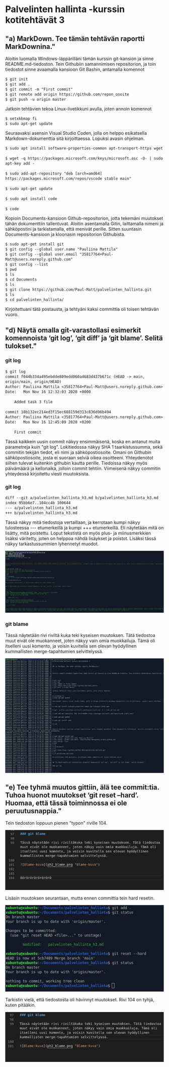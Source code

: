 # Palvelinten hallinta -kurssin kotitehtävät 3


## "a) MarkDown. Tee tämän tehtävän raportti MarkDownina."



Aloitin luomalla Windows-läppärilläni tämän kurssin git-kansion ja sinne README.md-tiedoston. Tein Githubiin samannimisen repositorion, ja toin tiedostot sinne avaamalla kansioon Git Bashin, antamalla komennot 


```
$ git init
$ git add .
$ git commit -m "First commit"
$ git remote add origin https://github.com/repon_osoite
$ git push -u origin master
```
Jatkoin tehtävien tekoa Linux-livetikkuni avulla, joten annoin komennot

```
$ setxkbmap fi
$ sudo apt-get update
```
Seuraavaksi asensin Visual Studio Coden, jolla on helppo esikatsella Markdown-dokumenttia sitä kirjoittaessa. Lopuksi avasin ohjelman.

```
$ sudo apt install software-properties-common apt-transport-https wget

$ wget -q https://packages.microsoft.com/keys/microsoft.asc -O- | sudo apt-key add -

$ sudo add-apt-repository "deb [arch=amd64] https://packages.microsoft.com/repos/vscode stable main"

$ sudo apt-get update

$ sudo apt install code

$ code
```

Kopioin Documents-kansioon Github-repositorion, jotta tekemäni muutokset tähän dokumenttiin tallentuvat. Aloitin asentamalla Gitin, laittamalla nimeni ja sähköpostini ja tarkistamalla, että menivät perille. Sitten suuntasin Documents-kansioon ja kloonasin repositorion Githubista.

```
$ sudo apt-get install git
$ git config --global user.name "Pauliina Mattila"
$ git config --global user.email "35817764+Paul-Matt@users.noreply.github.com"
$ git config --list
$ pwd
$ ls
$ cd Documents
$ ls
$ git clone https://github.com/Paul-Matt/palvelinten_hallinta.git
$ ls
$ cd palvelinten_hallinta/
```
Kirjoitettuani tätä postausta, ja tehtyäni kaksi committia oli toisen tehtävän vuoro.


## "d) Näytä omalla git-varastollasi esimerkit komennoista ‘git log’, ‘git diff’ ja ‘git blame’. Selitä tulokset."

### git log


```
$ git log
commit f044b334a495ebdde809edd060a4683d437b671c (HEAD -> main, origin/main, origin/HEAD)
Author: Pauliina Mattila <35817764+Paul-Matt@users.noreply.github.com>
Date:   Mon Nov 16 12:32:03 2020 +0000

    Added task 3 file

commit 10b132ec214ed3f15ec688159d313c836d96b494
Author: Pauliina Mattila <35817764+Paul-Matt@users.noreply.github.com>
Date:   Mon Nov 16 12:45:09 2020 +0200

    First commit
```

Tässä kaikkein uusin commit näkyy ensimmäisenä, koska en antanut muita parametreja kuin "git log". Lokitiedossa näkyy SHA 1 taarkistussumma, sekä commitin tekijän tiedot, eli nimi ja sähköpostiosoite. Omani on Githubin sähköpostiosoite, josta ei suoraan selviä oikea osoitteeni. Yhteydenotot siihen tulevat kuitenkin githubin kautta perille. Tiedoissa näkyy myös päivämäärä ja kellonaika, jolloin commit tehtiin. Viimeisenä näkyy commitin yhteydessä kirjoitettu viesti muutoksista. 


### git log


```
diff --git a/palvelinten_hallinta_h3.md b/palvelinten_hallinta_h3.md
index 95bb6e7..104cc4b 100644
--- a/palvelinten_hallinta_h3.md
+++ b/palvelinten_hallinta_h3.md
```

Tässä näkyy mitä tiedostoja vertaillaan, ja kerrotaan kumpi näkyy tulosteessa --- etumerkeillä ja kumpi +++ etumerkeillä. Eli näytetään mitä on lisätty, mitä poistettu. Loput tekstistä on myös plus- ja miinusmerkkien lisäksi väritetty, joten on helppoa nähdä lisäykset ja poistot. Lisäksi tässä näkyy tarkastussummien lyhennetyt muodot.

![Diff-kuva](ph1_diff.png "Diff-kuva")



### git blame

Tässä näytetään rivi riviltä kuka teki kyseisen muutoksen. Tätä tiedostoa muut eivät ole muokanneet, joten näkyy vain omia muokkailuja. Tämä oli itselleni uusi komento, ja voisin kuvitella sen olevan hyödyllinen kummallisten merge-tapahtumien selvittelyssä.

![Blame-kuva](ph2_blame.png "Blame-kuva")


## "e) Tee tyhmä muutos gittiin, älä tee commit:tia. Tuhoa huonot muutokset ‘git reset –hard’. Huomaa, että tässä toiminnossa ei ole peruutusnappia."


Tein tiedoston loppuun pienen "typon" riville 104. 


![Hard_reset](reset1.png "Hard reset")

Lisäsin muutoksen seurantaan, mutta ennen committia tein hard resetin.


![Hard_reset2](reset2.png "Hard reset2")

Tarkistin vielä, että tiedostosta oli hävinnyt muutokset. Rivi 104 on tyhjä, kuten pitääkin.


![Hard_reset3](reset3.png "hard reset3")
